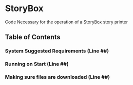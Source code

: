 # StoryBox
Code Necessary for the operation of a StoryBox story printer

## Table of Contents
### System Suggested Requirements (Line ##)
### Running on Start (Line ##)
### Making sure files are downloaded (Line ##)
